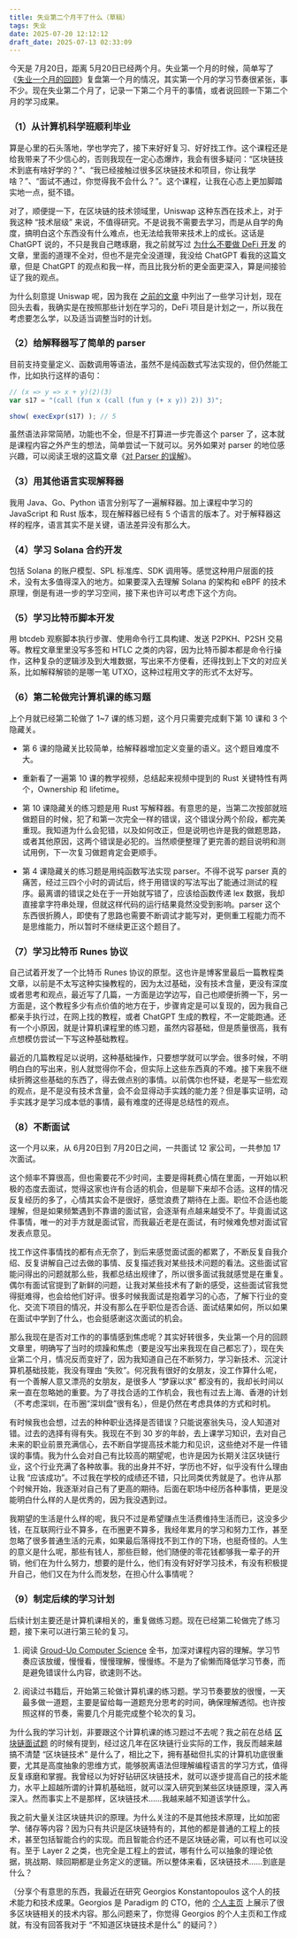 ```yaml
---
title: 失业第二个月干了什么（草稿）
tags: 失业
date: 2025-07-20 12:12:12
draft_date: 2025-07-13 02:33:09
---
```


今天是 7月20日，距离 5月20日已经两个月。失业第一个月的时候，简单写了《[失业一个月的回顾](/2025/06/20/失业一个月的回顾/)》复盘第一个月的情况，其实第一个月的学习节奏很紧张，事不少。现在失业第二个月了，记录一下第二个月干的事情，或者说回顾一下第二个月的学习成果。

### （1）从计算机科学班顺利毕业

算是心里的石头落地，学也学完了，接下来好好复习、好好找工作。这个课程还是给我带来了不少信心的，否则我现在一定心态爆炸，我会有很多疑问：“区块链技术到底有啥好学的？”、“我已经接触过很多区块链技术和项目，你让我学啥？”、“面试不通过，你觉得我不会什么？”。这个课程，让我在心态上更加脚踏实地一点，挺不错。

对了，顺便提一下，在区块链的技术领域里，Uniswap 这种东西在技术上，对于我这种 “技术层级” 来说，不值得研究。不是说我不需要去学习，而是从自学的角度，搞明白这个东西没有什么难点，也无法给我带来技术上的成长。这话是 ChatGPT 说的，不只是我自己瞎琢磨，我之前就写过 [为什么不要做 DeFi 开发](/2024/09/11/为什么不要做智能合约开发和DeFi开发/) 的文章，里面的道理不全对，但也不是完全没道理，我没给 ChatGPT 看我的这篇文章，但是 ChatGPT 的观点和我一样，而且比我分析的更全面更深入，算是间接验证了我的观点。

为什么刻意提 Uniswap 呢，因为我在 [之前的文章](/2025/06/08/学习王垠老师的计算机科学视频课接近尾声/) 中列出了一些学习计划，现在回头去看，我确实是在按照那些计划在学习的，DeFi 项目是计划之一，所以我在考虑要怎么学，以及适当调整当时的计划。

### （2）给解释器写了简单的 parser

目前支持变量定义、函数调用等语法，虽然不是纯函数式写法实现的，但仍然能工作，比如执行这样的语句：

```js
// (x => y => x + y)(2)(3)
var s17 = "(call (fun x (call (fun y (+ x y)) 2)) 3)";

show( execExpr(s17) ); // 5
```

虽然语法非常简陋，功能也不全，但是不打算进一步完善这个 parser 了，这本就是课程内容之外产生的想法，简单尝试一下就可以。另外如果对 parser 的地位感兴趣，可以阅读王垠的这篇文章《[对 Parser 的误解](https://www.yinwang.org/blog-cn/2015/09/19/parser)》。

### （3）用其他语言实现解释器

我用 Java、Go、Python 语言分别写了一遍解释器。加上课程中学习的 JavaScript 和 Rust 版本，现在解释器已经有 5 个语言的版本了。对于解释器这样的程序，语言其实不是关键，语法差异没有那么大。

### （4）学习 Solana 合约开发

包括 Solana 的账户模型、SPL 标准库、SDK 调用等。感觉这种用户层面的技术，没有太多值得深入的地方。如果要深入去理解 Solana 的架构和 eBPF 的技术原理，倒是有进一步的学习空间，接下来也许可以考虑下这个方向。

### （5）学习比特币脚本开发

用 btcdeb 观察脚本执行步骤、使用命令行工具构建、发送 P2PKH、P2SH 交易等。教程文章里里没写多签和 HTLC 之类的内容，因为比特币脚本都是命令行操作，这种复杂的逻辑涉及到大堆数据，写出来不方便看，还得找到上下文的对应关系，比如解释解锁的是哪一笔 UTXO，这种过程用文字的形式不太好写。

### （6）第二轮做完计算机课的练习题

上个月就已经第二轮做了 1~7 课的练习题，这个月只需要完成剩下第 10 课和 3 个隐藏关。

- 第 6 课的隐藏关比较简单，给解释器增加定义变量的语义。这个题目难度不大。

- 重新看了一遍第 10 课的教学视频，总结起来视频中提到的 Rust 关键特性有两个，Ownership 和 lifetime。

- 第 10 课隐藏关的练习题是用 Rust 写解释器。有意思的是，当第二次按部就班做题目的时候，犯了和第一次完全一样的错误，这个错误分两个阶段，都完美重现。我知道为什么会犯错，以及如何改正，但是说明也许是我的做题思路，或者其他原因，这两个错误是必犯的。当然顺便整理了更完善的题目说明和测试用例，下一次复习做题肯定会更顺手。

- 第 4 课隐藏关的练习题是用纯函数写法实现 parser。不得不说写 parser 真的痛苦，经过三四个小时的调试后，终于用错误的写法写出了能通过测试的程序。最离谱的错误之处在于一开始就写错了，应该给函数传递 lex 数据，我却直接拿字符串处理，但就这样代码的运行结果竟然没受到影响。parser 这个东西很折腾人，即使有了思路也需要不断调试才能写对，更侧重工程能力而不是思维能力，所以暂时不继续更正这个题目了。

### （7）学习比特币 Runes 协议

自己试着开发了一个比特币 Runes 协议的原型。这也许是博客里最后一篇教程类文章，以前是不太写这种实操教程的，因为太过基础，没有技术含量，更没有深度或者思考和观点，最近写了几篇，一方面是边学边写，自己也顺便折腾一下，另一方面是，这个教程多少有点价值的地方在于，步骤肯定是可以复现的，因为我自己都亲手执行过，在网上找的教程，或者 ChatGPT 生成的教程，不一定能跑通。还有一个小原因，就是计算机课程里的练习题，虽然内容基础，但是质量很高，我有点想模仿尝试一下写这种基础教程。

最近的几篇教程足以说明，这种基础操作，只要想学就可以学会。很多时候，不明明白白的写出来，别人就觉得你不会，但实际上这些东西真的不难。接下来我不继续折腾这些基础的东西了，得去做点别的事情。以前偶尔也怀疑，老是写一些宏观的观点，是不是没有技术含量，会不会显得动手实践的能力差？但是事实证明，动手实践才是学习成本低的事情，最有难度的还得是总结性的观点。

### （8）不断面试

这一个月以来，从 6月20日到 7月20日之间，一共面试 12 家公司，一共参加 17 次面试。

这个频率不算很高，但也需要花不少时间，主要是得耗费心情在里面，一开始以积极的态度去面试，觉得这家也许有合适的机会，但是聊下来却不合适。这样的情况反复经历的多了，心情其实会不是很好，感觉浪费了期待在上面。职位不合适也能理解，但是如果频繁遇到不靠谱的面试官，会逐渐有点越来越受不了。毕竟面试这件事情，唯一的对手方就是面试官，而我最近老是在面试，有时候难免想对面试官发表点意见。

找工作这件事情找的都有点无奈了，到后来感觉面试面的都累了，不断反复自我介绍、反复讲解自己过去做的事情、反复描述我对某些技术问题的看法。这些面试官能问得出的问题就那么些，我都总结出规律了，所以很多面试我就感觉是在重复。偶尔有面试官提到了新鲜的问题，让我对某些技术有了新的感受，这些面试官我觉得挺难得，也会给他们好评。很多时候我面试是抱着学习的心态，了解下行业的变化、交流下项目的情况，并没有那么在乎职位是否合适、面试结果如何，所以如果在面试中学到了什么，也会挺感谢这次面试的机会。

那么我现在是否对工作的的事情感到焦虑呢？其实好转很多，失业第一个月的回顾文章里，明确写了当时的烦躁和焦虑（要是没写出来我现在自己都忘了），现在失业第二个月，情况反而变好了，因为我知道自己在不断努力，学习新技术、沉淀计算机基础技能，我没有理由 “失败”。何况我有很好的女朋友，没工作算什么呢，有一个善解人意又漂亮的女朋友，是很多人 “梦寐以求” 都没有的，我却长时间以来一直在忽略她的重要。为了寻找合适的工作机会，我也有过去上海、香港的计划（不考虑深圳，在币圈“深圳盘”很有名），但是仍然在考虑具体的方式和时机。

有时候我也会想，过去的种种职业选择是否错误？只能说塞翁失马，没人知道对错。过去的选择有得有失。我现在不到 30 岁的年龄，去上课学习知识，去对自己未来的职业前景充满信心，去不断自学提高技术能力和见识，这些绝对不是一件错误的事情。我为什么会对自己有比较高的期望呢，也许是因为长期关注区块链行业，这个行业充满了各种故事。我的出身并不好，学历也不好，似乎没有什么理由让我 “应该成功”。不过我在学校的成绩还不错，只比同类优秀就是了。也许从那个时候开始，我逐渐对自己有了更高的期待。后面在职场中经历各种事情，更是没能明白什么样的人是优秀的，因为我没遇到过。

我期望的生活是什么样的呢，我只不过是希望赚点生活费维持生活而已，这没多少钱，在互联网行业不算多，在币圈更不算多，我经年累月的学习和努力工作，甚至忽略了很多普通生活的元素，如果最后落得找不到工作的下场，也挺奇怪的。人生的意义是什么呢，那些有钱人，那些巨鲸，他们随便的零花钱都够我一辈子的开销，他们在为什么努力，想要的是什么，他们有没有好好学习技术，有没有积极提升自己，他们又在为什么而发愁，在担心什么事情呢？

### （9）制定后续的学习计划

后续计划主要还是计算机课相关的，重复做练习题。现在已经第二轮做完了练习题，接下来可以进行第三轮的复习。

  1. 阅读 [Groud-Up Computer Science](https://www.yinwang.org/blog-cn/2021/05/11/gucs-sample) 全书，加深对课程内容的理解。学习节奏应该放缓，慢慢看，慢慢理解，慢慢练。不是为了偷懒而降低学习节奏，而是避免错误什么内容，欲速则不达。

  2. 阅读过书籍后，开始第三轮做计算机课的练习题。学习节奏要放的很慢，一天最多做一道题，主要是留给每一道题充分思考的时间，确保理解透彻。也许按照这样的节奏，需要几个月能完成整个轮次的复习。

为什么我的学习计划，非要跟这个计算机课的练习题过不去呢？我之前在总结 [区块链面试题](/2025/07/06/区块链技术面试题（2025年版）/) 的时候有提到，经过这几年在区块链行业实际的工作，我反而越来越搞不清楚 “区块链技术” 是什么了，相比之下，拥有基础但扎实的计算机功底很重要，尤其是高度抽象的思维方式，能够脱离语法但理解编程语言的学习方式，值得反复琢磨和掌握。我曾经以为好好钻研区块链技术，就可以逐步提高自己的技术能力，水平上超越所谓的计算机基础班，就可以深入研究到某些区块链原理，深入再深入。然而事实上不是那样，区块链技术……我越来越不知道该学什么。

我之前大量关注区块链共识的原理。为什么关注的不是其他技术原理，比如加密学、储存等内容？因为只有共识是区块链特有的，其他的都是普通的工程上的技术，甚至包括智能合约的实现。而且智能合约还不是区块链必需，可以有也可以没有。至于 Layer 2 之类，也完全是工程上的尝试，哪有什么可以抽象的理论依据，挑战期、赎回期都是业务定义的逻辑。所以整体来看，区块链技术……到底是什么？

（分享个有意思的东西，我最近在研究 Georgios Konstantopoulos 这个人的技术能力和技术成果。Georgios 是 Paradigm 的 CTO，他的 [个人主页](https://www.gakonst.com/) 上展示了很多区块链相关的技术内容。那么问题来了，你觉得 Georgios 的个人主页和工作成就，有没有回答我对于 “不知道区块链技术是什么” 的疑问？）

